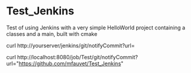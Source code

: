 Test_Jenkins
============

Test of using Jenkins with a very simple HelloWorld project containing a classes and a main, built with cmake

curl http://yourserver/jenkins/git/notifyCommit?url=<URL of the Git repository>

curl http://localhost:8080/job/Test/git/notifyCommit?url="https://github.com/mfauvet/Test_Jenkins"
